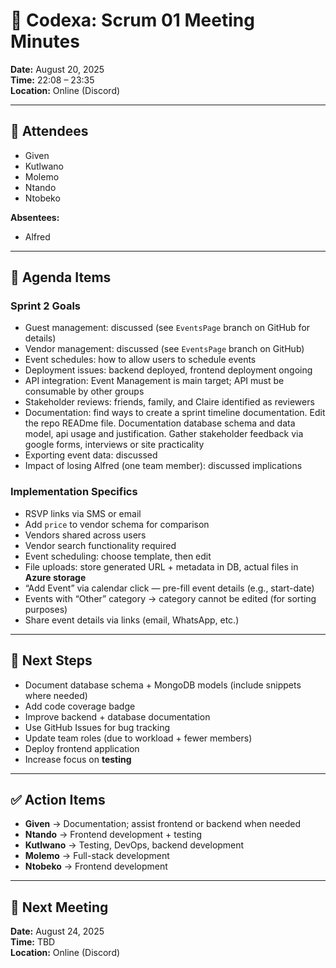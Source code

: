 # 📝 Codexa: Scrum 01 Meeting Minutes

**Date:** August 20, 2025  
**Time:** 22:08 – 23:35  
**Location:** Online (Discord)  

---

## 👥 Attendees
- Given  
- Kutlwano  
- Molemo  
- Ntando  
- Ntobeko  

**Absentees:**  
- Alfred  

---

## 📌 Agenda Items

### Sprint 2 Goals
- Guest management: discussed (see `EventsPage` branch on GitHub for details)  
- Vendor management: discussed (see `EventsPage` branch on GitHub)  
- Event schedules: how to allow users to schedule events  
- Deployment issues: backend deployed, frontend deployment ongoing  
- API integration: Event Management is main target; API must be consumable by other groups  
- Stakeholder reviews: friends, family, and Claire identified as reviewers  
- Documentation: find ways to create a sprint timeline documentation. Edit the repo READme file. Documentation database schema and data model, api usage and justification. Gather stakeholder feedback via google forms, interviews or site practicality  
- Exporting event data: discussed  
- Impact of losing Alfred (one team member): discussed implications  

### Implementation Specifics
- RSVP links via SMS or email  
- Add `price` to vendor schema for comparison  
- Vendors shared across users  
- Vendor search functionality required  
- Event scheduling: choose template, then edit  
- File uploads: store generated URL + metadata in DB, actual files in **Azure storage**  
- “Add Event” via calendar click — pre-fill event details (e.g., start-date)  
- Events with “Other” category → category cannot be edited (for sorting purposes)  
- Share event details via links (email, WhatsApp, etc.)  

---

## 🚀 Next Steps
- Document database schema + MongoDB models (include snippets where needed)  
- Add code coverage badge  
- Improve backend + database documentation  
- Use GitHub Issues for bug tracking  
- Update team roles (due to workload + fewer members)  
- Deploy frontend application  
- Increase focus on **testing**  

---

## ✅ Action Items
- **Given** → Documentation; assist frontend or backend when needed  
- **Ntando** → Frontend development + testing  
- **Kutlwano** → Testing, DevOps, backend development  
- **Molemo** → Full-stack development  
- **Ntobeko** → Frontend development  

---

## 📅 Next Meeting
**Date:** August 24, 2025  
**Time:** TBD  
**Location:** Online (Discord)  
